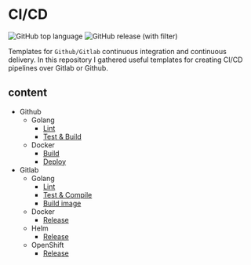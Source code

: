 # CI/CD

![GitHub top language](https://img.shields.io/github/languages/top/amirhnajafiz/CI-CD)
![GitHub release (with filter)](https://img.shields.io/github/v/release/amirhnajafiz/CI-CD)

Templates for ```Github/Gitlab``` continuous integration and continuous delivery.
In this repository I gathered useful templates for creating CI/CD pipelines over
Gitlab or Github.

## content

- Github
  - Golang
    - [Lint]()
    - [Test & Build]()
  - Docker
    - [Build]()
    - [Deploy]()
- Gitlab
  - Golang
    - [Lint]()
    - [Test & Compile]()
    - [Build image]()
  - Docker
    - [Release]()
  - Helm
    - [Release]()
  - OpenShift
    - [Release]()
